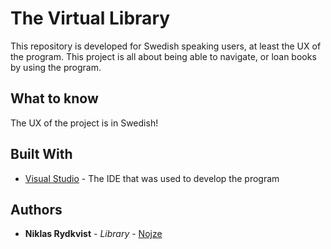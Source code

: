 # The Virtual Library
This repository is developed for Swedish speaking users, at least the UX of the program. This project is all about being able to navigate, or loan books by using the program. 

## What to know
The UX of the project is in Swedish!

## Built With

* [Visual Studio](https://visualstudio.microsoft.com/) - The IDE that was used to develop the program

## Authors

* **Niklas Rydkvist** - *Library* - [Nojze](https://github.com/Nojze)
